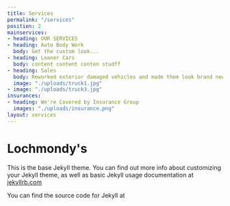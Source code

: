 ```yaml
---
title: Services
permalink: "/services"
position: 2
mainservices:
- heading: OUR SERVICES
- heading: Auto Body Work
  body: Get the custom look...
- heading: Loaner Cars
  body: content content conten studff
- heading: Sales
  body: Reworked exterior damaged vehicles and made them look brand new.
  image: "./uploads/truck1.jpg"
- image: "./uploads/truck3.jpg"
insurances:
- heading: We're Covered by Insurance Group
  images: "./uploads/insurance.png"
layout: services
---
```


# Lochmondy's

This is the base Jekyll theme. You can find out more info about customizing your Jekyll theme, as well as basic Jekyll usage documentation at [jekyllrb.com](http://jekyllrb.com/)

You can find the source code for Jekyll at
